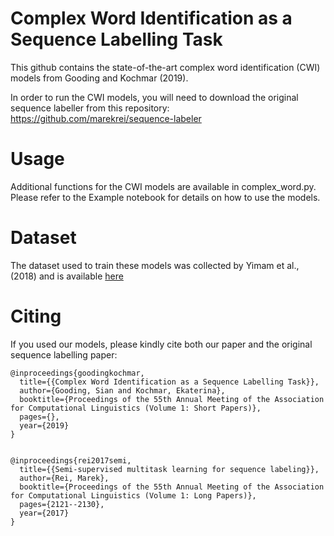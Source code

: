 # Complex Word Identification as a Sequence Labelling Task

This github contains the state-of-the-art complex word identification (CWI) models from Gooding and Kochmar (2019).

In order to run the CWI models, you will need to download the original sequence labeller from this repository: https://github.com/marekrei/sequence-labeler 

# Usage

Additional functions for the CWI models are available in complex_word.py. Please refer to the Example notebook for details on how to use the models. 

# Dataset

The dataset used to train these models was collected by Yimam et al., (2018) and is available [here](https://www.inf.uni-hamburg.de/en/inst/ab/lt/resources/data/complex-word-identification-dataset.html)


# Citing
If you used our models, please kindly cite both our paper and the original sequence labelling paper:

```
@inproceedings{goodingkochmar,
  title={{Complex Word Identification as a Sequence Labelling Task}},
  author={Gooding, Sian and Kochmar, Ekaterina},
  booktitle={Proceedings of the 55th Annual Meeting of the Association for Computational Linguistics (Volume 1: Short Papers)},
  pages={},
  year={2019}
}


@inproceedings{rei2017semi,
  title={{Semi-supervised multitask learning for sequence labeling}},
  author={Rei, Marek},
  booktitle={Proceedings of the 55th Annual Meeting of the Association for Computational Linguistics (Volume 1: Long Papers)},
  pages={2121--2130},
  year={2017}
}

```
